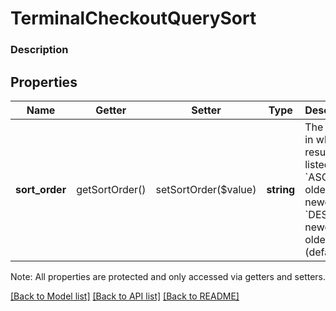 # TerminalCheckoutQuerySort

### Description



## Properties
Name | Getter | Setter | Type | Description | Notes
------------ | ------------- | ------------- | ------------- | ------------- | -------------
**sort_order** | getSortOrder() | setSortOrder($value) | **string** | The order in which results are listed. - &#x60;ASC&#x60; - oldest to newest - &#x60;DESC&#x60; - newest to oldest (default). | [optional] 

Note: All properties are protected and only accessed via getters and setters.

[[Back to Model list]](../../README.md#documentation-for-models) [[Back to API list]](../../README.md#documentation-for-api-endpoints) [[Back to README]](../../README.md)

